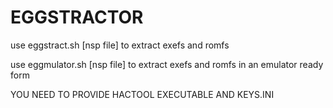 # EGGSTRACTOR #

use eggstract.sh [nsp file] to extract exefs and romfs

use eggmulator.sh [nsp file] to extract exefs and romfs in an emulator ready form

YOU NEED TO PROVIDE HACTOOL EXECUTABLE AND KEYS.INI
